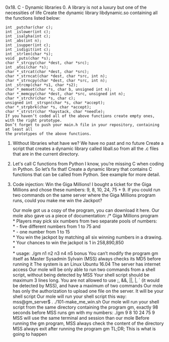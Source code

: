 0x18. C - Dynamic libraries
0.	A library is not a luxury but one of the necessities of life
	Create the dynamic library libdynamic.so containing all the functions listed below:

	int _putchar(char c);
	int _islower(int c);
	int _isalpha(int c);
	int _abs(int n);
	int _isupper(int c);
	int _isdigit(int c);
	int _strlen(char *s);
	void _puts(char *s);
	char *_strcpy(char *dest, char *src);
	int _atoi(char *s);
	char *_strcat(char *dest, char *src);
	char *_strncat(char *dest, char *src, int n);
	char *_strncpy(char *dest, char *src, int n);
	int _strcmp(char *s1, char *s2);
	char *_memset(char *s, char b, unsigned int n);
	char *_memcpy(char *dest, char *src, unsigned int n);
	char *_strchr(char *s, char c);
	unsigned int _strspn(char *s, char *accept);
	char *_strpbrk(char *s, char *accept);
	char *_strstr(char *haystack, char *needle);
	If you haven’t coded all of the above functions create empty ones, with the right prototype.
	Don’t forget to push your main.h file in your repository, containing at least all
	the prototypes of the above functions.
1.	 Without libraries what have we? We have no past and no future
	Create a script that creates a dynamic library called liball.so from all the .c
	files that are in the current directory.
2.  Let's call C functions from Python
	I know, you’re missing C when coding in Python. So let’s fix that!
	Create a dynamic library that contains C functions that can be called from Python. See example for more detail.
3. Code injection: Win the Giga Millions!
	I bought a ticket for the Giga Millions and chose these numbers: 9, 8, 10, 24, 75 + 9.
	 If you could run two commands on the same server where the Giga Millions program runs, could you make me win the Jackpot?

	Our mole got us a copy of the program, you can download it here. Our mole also gave us a piece of documentation:
		/* Giga Millions program                                                                                    
  		* Players may pick six numbers from two separate pools of numbers:                                                
  		* - five different numbers from 1 to 75 and                                                                       
  		* - one number from 1 to 15                                                                                       
 		* You win the jackpot by matching all six winning numbers in a drawing.                                           
  		* Your chances to win the jackpot is 1 in 258,890,850                                                             
  		*                                                                                                                 
  		* usage: ./gm n1 n2 n3 n4 n5 bonus
	You can’t modify the program gm itself as Master Sysadmin Sylvain (MSS) always checks its MD5 before running it
	The system is an Linux Ubuntu 16.04
	The server has internet access
	Our mole will be only able to run two commands from a shell script, without being detected by MSS
	Your shell script should be maximum 3 lines long. You are not allowed to use ;, &&, ||, |, ` (it would be detected by MSS),
	and have a maximum of two commands
	Our mole has only the authorization to upload one file on the server. It will be your shell script
	Our mole will run your shell script this way: mss@gm_server$ . ./101-make_me_win.sh
	Our mole will run your shell script from the same directory containing the program gm, exactly 98 seconds
	before MSS runs gm with my numbers: ./gm 9 8 10 24 75 9
	MSS will use the same terminal and session than our mole
	Before running the gm program, MSS always check the content of the directory
	MSS always exit after running the program gm
	TL;DR; This is what is going to happen

